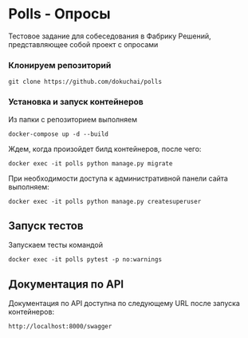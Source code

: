 # Polls - Опросы

Тестовое задание для собеседования в Фабрику Решений, представляющее собой проект с опросами

### Клонируем репозиторий

```
git clone https://github.com/dokuchai/polls
```

### Установка и запуск контейнеров

Из папки с репозиторием выполняем

```
docker-compose up -d --build
```

Ждем, когда произойдет билд контейнеров, после чего:

```
docker exec -it polls python manage.py migrate
```

При необходимости доступа к административной панели сайта выполняем:

```
docker exec -it polls python manage.py createsuperuser
```

## Запуск тестов

Запускаем тесты командой

```
docker exec -it polls pytest -p no:warnings
```

## Документация по API

Документация по API доступна по следующему URL после запуска контейнеров:

```
http://localhost:8000/swagger
```

